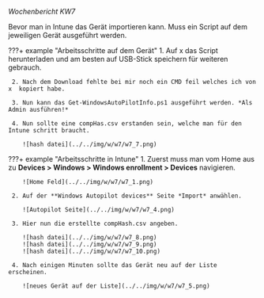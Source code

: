*Wochenbericht KW7*

Bevor man in Intune das Gerät importieren kann. Muss ein Script auf dem jeweiligen Gerät ausgeführt werden.

???+ example "Arbeitsschritte auf dem Gerät"
     1. Auf x das Script herunterladen und am besten auf USB-Stick speichern für weiteren gebrauch.

     2. Nach dem Download fehlte bei mir noch ein CMD feil welches ich von x  kopiert habe.

     3. Nun kann das Get-WindowsAutoPilotInfo.ps1 ausgeführt werden. *Als Admin ausführen!*

     4. Nun sollte eine compHas.csv erstanden sein, welche man für den Intune schritt braucht.

        ![hash datei](../../img/w/w7/w7_7.png)


???+ example "Arbeitsschritte in Intune"
     1. Zuerst muss man vom Home aus zu **Devices > Windows > Windows enrollment > Devices** navigieren.

        ![Home Feld](../../img/w/w7/w7_1.png)

     2. Auf der **Windows Autopilot devices** Seite *Import* anwählen.

        ![Autopilot Seite](../../img/w/w7/w7_4.png)

     3. Hier nun die erstellte compHash.csv angeben.

        ![hash datei](../../img/w/w7/w7_8.png)
        ![hash datei](../../img/w/w7/w7_9.png)
        ![hash datei](../../img/w/w7/w7_10.png)

     4. Nach einigen Minuten sollte das Gerät neu auf der Liste erscheinen.

        ![neues Gerät auf der Liste](../../img/w/w7/w7_5.png)

